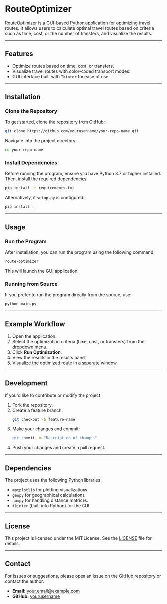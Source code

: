 # RouteOptimizer

RouteOptimizer is a GUI-based Python application for optimizing travel routes. It allows users to calculate optimal travel routes based on criteria such as time, cost, or the number of transfers, and visualize the results.

---

## Features

- Optimize routes based on time, cost, or transfers.
- Visualize travel routes with color-coded transport modes.
- GUI interface built with `Tkinter` for ease of use.

---

## Installation

### Clone the Repository

To get started, clone the repository from GitHub:

```bash
git clone https://github.com/yourusername/your-repo-name.git
```

Navigate into the project directory:

```bash
cd your-repo-name
```

### Install Dependencies

Before running the program, ensure you have Python 3.7 or higher installed. Then, install the required dependencies:

```bash
pip install -r requirements.txt
```

Alternatively, if `setup.py` is configured:

```bash
pip install .
```

---

## Usage

### Run the Program

After installation, you can run the program using the following command:

```bash
route-optimizer
```

This will launch the GUI application.

### Running from Source

If you prefer to run the program directly from the source, use:

```bash
python main.py
```

---

## Example Workflow

1. Open the application.
2. Select the optimization criteria (time, cost, or transfers) from the dropdown menu.
3. Click **Run Optimization**.
4. View the results in the results panel.
5. Visualize the optimized route in a separate window.

---

## Development

If you'd like to contribute or modify the project:

1. Fork the repository.
2. Create a feature branch:
   ```bash
   git checkout -b feature-name
   ```
3. Make your changes and commit:
   ```bash
   git commit -m "Description of changes"
   ```
4. Push your changes and create a pull request.

---

## Dependencies

The project uses the following Python libraries:

- `matplotlib` for plotting visualizations.
- `geopy` for geographical calculations.
- `numpy` for handling distance matrices.
- `tkinter` (built into Python) for the GUI.

---

## License

This project is licensed under the MIT License. See the [LICENSE](LICENSE) file for details.

---

## Contact

For issues or suggestions, please open an issue on the GitHub repository or contact the author:

- **Email:** your.email@example.com
- **GitHub:** [yourusername](https://github.com/yourusername)
